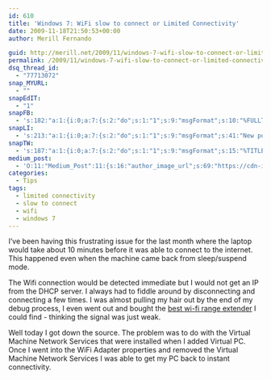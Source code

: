 ```yaml
---
id: 610
title: 'Windows 7: WiFi slow to connect or Limited Connectivity'
date: 2009-11-18T21:50:53+00:00
author: Merill Fernando

guid: http://merill.net/2009/11/windows-7-wifi-slow-to-connect-or-limited-connectivity/
permalink: /2009/11/windows-7-wifi-slow-to-connect-or-limited-connectivity/
dsq_thread_id:
  - "77713072"
snap_MYURL:
  - ""
snapEdIT:
  - "1"
snapFB:
  - 's:182:"a:1:{i:0;a:7:{s:2:"do";s:1:"1";s:9:"msgFormat";s:10:"%FULLTEXT%";s:8:"postType";s:1:"T";s:9:"isAutoImg";s:1:"A";s:8:"imgToUse";s:0:"";s:9:"isAutoURL";s:1:"A";s:8:"urlToUse";s:0:"";}}";'
snapLI:
  - 's:213:"a:1:{i:0;a:7:{s:2:"do";s:1:"1";s:9:"msgFormat";s:41:"New post has been published on %SITENAME%";s:8:"postType";s:1:"A";s:9:"isAutoImg";s:1:"A";s:8:"imgToUse";s:0:"";s:9:"isAutoURL";s:1:"A";s:8:"urlToUse";s:0:"";}}";'
snapTW:
  - 's:187:"a:1:{i:0;a:7:{s:2:"do";s:1:"1";s:9:"msgFormat";s:15:"%TITLE% - %URL%";s:8:"attchImg";s:1:"1";s:9:"isAutoImg";s:1:"A";s:8:"imgToUse";s:0:"";s:9:"isAutoURL";s:1:"A";s:8:"urlToUse";s:0:"";}}";'
medium_post:
  - 'O:11:"Medium_Post":11:{s:16:"author_image_url";s:69:"https://cdn-images-1.medium.com/fit/c/200/200/0*nOSMyIhdQJ9325FH.jpeg";s:10:"author_url";s:26:"https://medium.com/@merill";s:11:"byline_name";N;s:12:"byline_email";N;s:10:"cross_link";s:2:"no";s:2:"id";s:12:"ef1c7ae94197";s:21:"follower_notification";s:3:"yes";s:7:"license";s:19:"all-rights-reserved";s:14:"publication_id";s:12:"99858869fb3c";s:6:"status";s:6:"public";s:3:"url";s:94:"https://medium.com/@merill/windows-7-wifi-slow-to-connect-or-limited-connectivity-ef1c7ae94197";}'
categories:
  - Tips
tags:
  - limited connectivity
  - slow to connect
  - wifi
  - windows 7
---
```

I’ve been having this frustrating issue for the last month where the laptop would take about 10 minutes before it was able to connect to the internet. This happened even when the machine came back from sleep/suspend mode.

The Wifi connection would be detected immediate but I would not get an IP from the DHCP server. I always had to fiddle around by disconnecting and connecting a few times. I was almost pulling my hair out by the end of my debug process, I even went out and bought the <a href="http://reviewimo.com/best-wi-fi-range-extenders-10-best-wi-fi-boosters-run-down/">best wi-fi range extender</a> I could find - thinking the signal was just weak.

Well today I got down the source. The problem was to do with the Virtual Machine Network Services that were installed when I added Virtual PC. Once I went into the WiFi Adapter properties and removed the Virtual Machine Network Services I was able to get my PC back to instant connectivity.